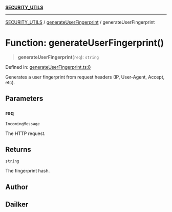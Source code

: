 [**SECURITY_UTILS**](../../README.md)

***

[SECURITY_UTILS](../../README.md) / [generateUserFingerprint](../README.md) / generateUserFingerprint

# Function: generateUserFingerprint()

> **generateUserFingerprint**(`req`): `string`

Defined in: [generateUserFingerprint.ts:8](https://github.com/dailker/everyutil-js/blob/b3e269da55b7d96c15eb37e98c5c4f6b94f05f6f/src/security/generateUserFingerprint.ts#L8)

Generates a user fingerprint from request headers (IP, User-Agent, Accept, etc).

## Parameters

### req

`IncomingMessage`

The HTTP request.

## Returns

`string`

The fingerprint hash.

## Author

## Dailker

